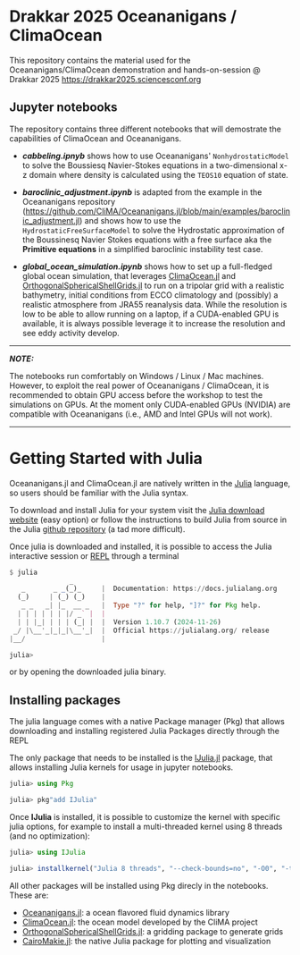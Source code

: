 # Drakkar 2025 Oceananigans / ClimaOcean

This repository contains the material used for the Oceananigans/ClimaOcean demonstration and hands-on-session @ Drakkar 2025 https://drakkar2025.sciencesconf.org

## Jupyter notebooks

The repository contains three different notebooks that will demostrate the capabilities of ClimaOcean and Oceananigans.

- _**cabbeling.ipnyb**_ shows how to use Oceananigans' `NonhydrostaticModel` to solve the Boussiesq Navier-Stokes equations in a two-dimensional x-z domain where density is calculated using the `TEOS10` equation of state.

- _**baroclinic_adjustment.ipynb**_ is adapted from the example in the Oceananigans repository (https://github.com/CliMA/Oceananigans.jl/blob/main/examples/baroclinic_adjustment.jl) and shows how to use the `HydrostaticFreeSurfaceModel` to solve the Hydrostatic approximation of the Boussinesq Navier Stokes equations with a free surface aka the **Primitive equations** in a simplified baroclinic instability test case.

- _**global_ocean_simulation.ipynb**_ shows how to set up a full-fledged global ocean simulation, that leverages [ClimaOcean.jl](https://github.com/CliMA/ClimaOcean.jl) and [OrthogonalSphericalShellGrids.jl](https://github.com/CliMA/OrthogonalSphericalShellGrids.jl) to run on a tripolar grid with a realistic bathymetry, initial conditions from ECCO climatology and (possibly) a realistic atmosphere from JRA55 reanalysis data. While the resolution is low to be able to allow running on a laptop, if a CUDA-enabled GPU is available, it is always possible leverage it to increase the resolution and see eddy activity develop.

---
_**NOTE:**_

The notebooks run comfortably on Windows / Linux / Mac machines. However, to exploit the real power of Oceananigans / ClimaOcean, it is recommended to obtain GPU access before the workshop to test the simulations on GPUs. At the moment only CUDA-enabled GPUs (NVIDIA) are compatible with Oceananigans (i.e., AMD and Intel GPUs will not work).

---

# Getting Started with Julia

Oceananigans.jl and ClimaOcean.jl are natively written in the [Julia](https://docs.julialang.org/en/v1/) language, so users should be familiar with the Julia syntax.

To download and install Julia for your system visit the [Julia download website](https://julialang.org/downloads/) (easy option) or follow the instructions to build Julia from source in the Julia [github repository](https://github.com/JuliaLang/julia) (a tad more difficult).

Once julia is downloaded and installed, it is possible to access the Julia interactive session or [REPL](https://docs.julialang.org/en/v1/stdlib/REPL/#The-Julia-REPL) through a terminal
```julia
$ julia
               _
   _       _ _(_)_     |  Documentation: https://docs.julialang.org
  (_)     | (_) (_)    |
   _ _   _| |_  __ _   |  Type "?" for help, "]?" for Pkg help.
  | | | | | | |/ _` |  |
  | | |_| | | | (_| |  |  Version 1.10.7 (2024-11-26)
 _/ |\__'_|_|_|\__'_|  |  Official https://julialang.org/ release
|__/                   |

julia>
```
or by opening the downloaded julia binary.

## Installing packages

The julia language comes with a native Package manager (Pkg) that allows downloading and installing registered Julia Packages directly through the REPL

The only package that needs to be installed is the [IJulia.jl](https://github.com/JuliaLang/IJulia.jl) package, that allows installing Julia kernels for usage in jupyter notebooks.

```julia
julia> using Pkg

julia> pkg"add IJulia"
```

Once **IJulia** is installed, it is possible to customize the kernel with specific julia options, for example to install a multi-threaded kernel using 8 threads (and no optimization):

```julia
julia> using IJulia

julia> installkernel("Julia 8 threads", "--check-bounds=no", "-O0", "-t 8")
```

All other packages will be installed using Pkg direcly in the notebooks. These are:

- [Oceananigans.jl](https://github.com/CliMA/Oceananigans.jl): a ocean flavored fluid dynamics library
- [ClimaOcean.jl](https://github.com/CliMA/ClimaOcean.jl): the ocean model developed by the CliMA project 
- [OrthogonalSphericalShellGrids.jl](https://github.com/CliMA/OrthogonalSphericalShellGrids.jl): a gridding package to generate grids
- [CairoMakie.jl](https://github.com/MakieOrg/Makie.jl/tree/master/CairoMakie): the native Julia package for plotting and visualization